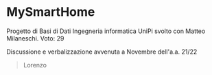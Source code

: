 # MySmartHome
Progetto di Basi di Dati Ingegneria informatica UniPi svolto con Matteo Milaneschi.
Voto: 29

Discussione e verbalizzazione avvenuta a Novembre dell'a.a. 21/22

>Lorenzo
